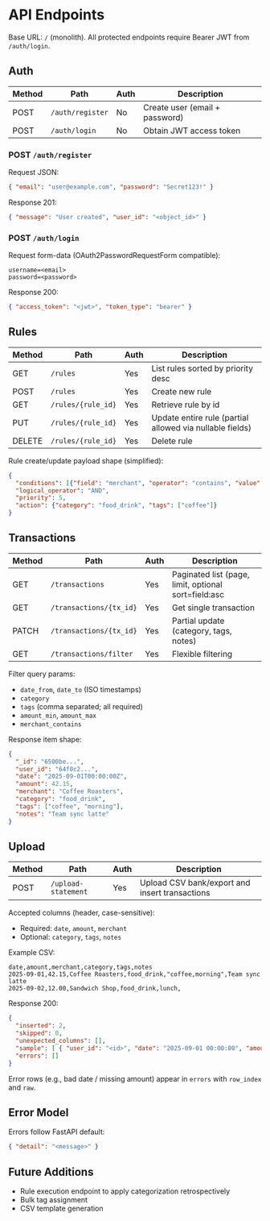 # API Endpoints

Base URL: `/` (monolith). All protected endpoints require Bearer JWT from `/auth/login`.

## Auth
| Method | Path | Auth | Description |
|--------|------|------|-------------|
| POST | `/auth/register` | No | Create user (email + password) |
| POST | `/auth/login` | No | Obtain JWT access token |

### POST `/auth/register`
Request JSON:
```json
{ "email": "user@example.com", "password": "Secret123!" }
```
Response 201:
```json
{ "message": "User created", "user_id": "<object_id>" }
```

### POST `/auth/login`
Request form-data (OAuth2PasswordRequestForm compatible):
```
username=<email>
password=<password>
```
Response 200:
```json
{ "access_token": "<jwt>", "token_type": "bearer" }
```

## Rules
| Method | Path | Auth | Description |
|--------|------|------|-------------|
| GET | `/rules` | Yes | List rules sorted by priority desc |
| POST | `/rules` | Yes | Create new rule |
| GET | `/rules/{rule_id}` | Yes | Retrieve rule by id |
| PUT | `/rules/{rule_id}` | Yes | Update entire rule (partial allowed via nullable fields) |
| DELETE | `/rules/{rule_id}` | Yes | Delete rule |

Rule create/update payload shape (simplified):
```json
{
  "conditions": [{"field": "merchant", "operator": "contains", "value": "coffee"}],
  "logical_operator": "AND",
  "priority": 5,
  "action": {"category": "food_drink", "tags": ["coffee"]}
}
```

## Transactions
| Method | Path | Auth | Description |
|--------|------|------|-------------|
| GET | `/transactions` | Yes | Paginated list (page, limit, optional sort=field:asc|desc) |
| GET | `/transactions/{tx_id}` | Yes | Get single transaction |
| PATCH | `/transactions/{tx_id}` | Yes | Partial update (category, tags, notes) |
| GET | `/transactions/filter` | Yes | Flexible filtering |

Filter query params:
- `date_from`, `date_to` (ISO timestamps)
- `category`
- `tags` (comma separated; all required)
- `amount_min`, `amount_max`
- `merchant_contains`

Response item shape:
```json
{
  "_id": "6500be...",
  "user_id": "64f0c2...",
  "date": "2025-09-01T00:00:00Z",
  "amount": 42.15,
  "merchant": "Coffee Roasters",
  "category": "food_drink",
  "tags": ["coffee", "morning"],
  "notes": "Team sync latte"
}
```

## Upload
| Method | Path | Auth | Description |
|--------|------|------|-------------|
| POST | `/upload-statement` | Yes | Upload CSV bank/export and insert transactions |

Accepted columns (header, case-sensitive):
- Required: `date`, `amount`, `merchant`
- Optional: `category`, `tags`, `notes`

Example CSV:
```
date,amount,merchant,category,tags,notes
2025-09-01,42.15,Coffee Roasters,food_drink,"coffee,morning",Team sync latte
2025-09-02,12.00,Sandwich Shop,food_drink,lunch,
```

Response 200:
```json
{
  "inserted": 2,
  "skipped": 0,
  "unexpected_columns": [],
  "sample": [ { "user_id": "<id>", "date": "2025-09-01 00:00:00", "amount": 42.15, "merchant": "Coffee Roasters", "category": "food_drink", "tags": ["coffee","morning"], "notes": "Team sync latte", "_id": "<id>" } ],
  "errors": []
}
```

Error rows (e.g., bad date / missing amount) appear in `errors` with `row_index` and `raw`.

## Error Model
Errors follow FastAPI default:
```json
{ "detail": "<message>" }
```

## Future Additions
- Rule execution endpoint to apply categorization retrospectively
- Bulk tag assignment
- CSV template generation

